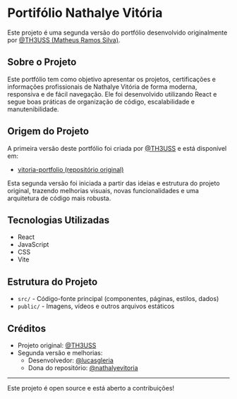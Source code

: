 # Portifólio Nathalye Vitória

Este projeto é uma segunda versão do portfólio desenvolvido originalmente por [@TH3USS (Matheus Ramos Silva)](https://github.com/TH3USS).

## Sobre o Projeto

Este portfólio tem como objetivo apresentar os projetos, certificações e informações profissionais de Nathalye Vitória de forma moderna, responsiva e de fácil navegação. Ele foi desenvolvido utilizando React e segue boas práticas de organização de código, escalabilidade e manutenibilidade.

## Origem do Projeto

A primeira versão deste portfólio foi criada por [@TH3USS](https://github.com/TH3USS) e está disponível em:
- [vitoria-portfolio (repositório original)](https://github.com/TH3USS/vitoria-portfolio)

Esta segunda versão foi iniciada a partir das ideias e estrutura do projeto original, trazendo melhorias visuais, novas funcionalidades e uma arquitetura de código mais robusta.

## Tecnologias Utilizadas
- React
- JavaScript
- CSS
- Vite

## Estrutura do Projeto
- `src/` - Código-fonte principal (componentes, páginas, estilos, dados)
- `public/` - Imagens, vídeos e outros arquivos estáticos

## Créditos
- Projeto original: [@TH3USS](https://github.com/TH3USS)
- Segunda versão e melhorias: 
  - Desenvolvedor: [@lucasgleria](https://github.com/lucasgleria)
  - Dona do repositório: [@nathalyevitoria](https://github.com/nathalyevitoria)

---

Este projeto é open source e está aberto a contribuições!
